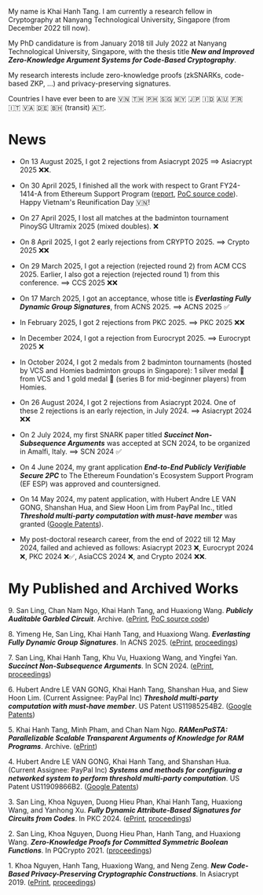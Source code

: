 My name is Khai Hanh Tang. I am currently a research fellow in Cryptography at Nanyang Technological University, Singapore (from December 2022 till now).

My PhD candidature is from January 2018 till July 2022 at Nanyang Technological University, Singapore, with the thesis title _**New and Improved Zero-Knowledge Argument Systems for Code-Based Cryptography**_.  

My research interests include zero-knowledge proofs (zkSNARKs, code-based ZKP, ...) and privacy-preserving signatures.

Countries I have ever been to are 🇻🇳 🇹🇭 🇵🇭 🇸🇬 🇲🇾 🇯🇵 🇮🇩 🇦🇺 🇫🇷 🇮🇹 🇻🇦 🇩🇪 🇧🇭 (transit) 🇦🇹.

# News
- On 13 August 2025, I got 2 rejections from Asiacrypt 2025 ==> Asiacrypt 2025 ❌❌. 

- On 30 April 2025, I finished all the work with respect to Grant FY24-1414-A from Ethereum Support Program ([report](https://eprint.iacr.org/2025/772), [PoC source code](https://github.com/Crazy-Cryptographic-Buddies/pa-gc-rs)). Happy Vietnam's Reunification Day 🇻🇳!

- On 27 April 2025, I lost all matches at the badminton tournament PinoySG Ultramix 2025 (mixed doubles). ❌

- On 8 April 2025, I got 2 early rejections from CRYPTO 2025. ==> Crypto 2025 ❌❌

- On 29 March 2025, I got a rejection (rejected round 2) from ACM CCS 2025. Earlier, I also got a rejection (rejected round 1) from this conference. ==> CCS 2025 ❌❌

- On 17 March 2025, I got an acceptance, whose title is _**Everlasting Fully Dynamic Group Signatures**_, from ACNS 2025. ==> ACNS 2025 ✅

- In February 2025, I got 2 rejections from PKC 2025. ==> PKC 2025 ❌❌

- In December 2024, I got a rejection from Eurocrypt 2025. ==> Eurocrypt 2025 ❌

- In October 2024, I got 2 medals from 2 badminton tournaments (hosted by VCS and Homies badminton groups in Singapore): 1 silver medal 🥈 from VCS and 1 gold medal 🥇 (series B for mid-beginner players) from Homies.

- On 26 August 2024, I got 2 rejections from Asiacrypt 2024. One of these 2 rejections is an early rejection, in July 2024. ==> Asiacrypt 2024 ❌❌

- On 2 July 2024, my first SNARK paper titled _**Succinct Non-Subsequence Arguments**_ was accepted at SCN 2024, to be organized in Amalfi, Italy. ==> SCN 2024 ✅

- On 4 June 2024, my grant application _**End-to-End Publicly Verifiable Secure 2PC**_ to The Ethereum Foundation's Ecosystem Support Program (EF ESP) was approved and countersigned.

- On 14 May 2024, my patent application, with Hubert Andre LE VAN GONG, Shanshan Hua, and Siew Hoon Lim from PayPal Inc., titled _**Threshold multi-party computation with must-have member**_ was granted ([Google Patents](https://patents.google.com/patent/US11985254B2/en)).

- My post-doctoral research career, from the end of 2022 till 12 May 2024, failed and achieved as follows: Asiacrypt 2023 ❌, Eurocrypt 2024 ❌, PKC 2024 ❌✅, AsiaCCS 2024 ❌, and Crypto 2024 ❌❌.

# My Published and Archived Works
9\. San Ling, Chan Nam Ngo, Khai Hanh Tang, and Huaxiong Wang. _**Publicly Auditable Garbled Circuit**_. Archive. ([ePrint](https://eprint.iacr.org/2025/772), [PoC source code](https://github.com/Crazy-Cryptographic-Buddies/pa-gc-rs))

8\. Yimeng He, San Ling, Khai Hanh Tang, and Huaxiong Wang. _**Everlasting Fully Dynamic Group Signatures**_. In ACNS 2025. ([ePrint](https://ia.cr/2025/627), [proceedings](https://link.springer.com/chapter/10.1007/978-3-031-95767-3_1))

7\. San Ling, Khai Hanh Tang, Khu Vu, Huaxiong Wang, and Yingfei Yan. _**Succinct Non-Subsequence Arguments**_. In SCN 2024. ([ePrint](https://ia.cr/2024/1264), [proceedings](https://link.springer.com/chapter/10.1007/978-3-031-71070-4_2))

6\. Hubert Andre LE VAN GONG, Khai Hanh Tang, Shanshan Hua, and Siew Hoon Lim. (Current Assignee: PayPal Inc) _**Threshold multi-party computation with must-have member**_. US Patent US11985254B2. ([Google Patents](https://patents.google.com/patent/US11985254B2/en))

5\.  Khai Hanh Tang, Minh Pham, and Chan Nam Ngo. _**RAMenPaSTA: Parallelizable Scalable Transparent Arguments of Knowledge for RAM Programs**_. Archive. ([ePrint](https://ia.cr/2024/336))

4\. Hubert Andre LE VAN GONG, Khai Hanh Tang, and Shanshan Hua. (Current Assignee: PayPal Inc) _**Systems and methods for configuring a networked system to perform threshold multi-party computation**_. US Patent US11909866B2. ([Google Patents](https://patents.google.com/patent/US11909866B2))

3\.  San Ling, Khoa Nguyen, Duong Hieu Phan, Khai Hanh Tang, Huaxiong Wang, and Yanhong Xu. _**Fully Dynamic Attribute-Based Signatures for Circuits from Codes**_. In PKC 2024. ([ePrint](https://ia.cr/2024/022), [proceedings](https://link.springer.com/chapter/10.1007/978-3-031-57718-5_2))

2\. San Ling, Khoa Nguyen, Duong Hieu Phan, Hanh Tang, and Huaxiong Wang. _**Zero-Knowledge Proofs for Committed Symmetric Boolean Functions**_. In PQCrypto 2021. ([proceedings](https://link.springer.com/chapter/10.1007/978-3-030-81293-5_18))

1\. Khoa Nguyen, Hanh Tang, Huaxiong Wang, and Neng Zeng. _**New Code-Based Privacy-Preserving Cryptographic Constructions**_. In Asiacrypt 2019. ([ePrint](https://ia.cr/2019/513), [proceedings](https://link.springer.com/chapter/10.1007/978-3-030-34621-8_2))
